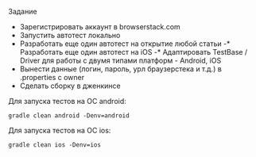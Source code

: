 Задание
- Зарегистрировать аккаунт в browserstack.com
- Запустить автотест локально
- Разработать еще один автотест на открытие любой статьи
-* Разработать еще один автотест на iOS
-* Адаптировать TestBase / Driver для работы с двумя типами платформ - Android, iOS
- Вынести данные (логин, пароль, урл браузерстека и т.д.) в .properties с owner
- Сделать сборку в дженкинсе


Для запуска тестов на ОС android:
```shell
gradle clean android -Denv=android
```

Для запуска тестов на ОС ios:
```shell
gradle clean ios -Denv=ios
```